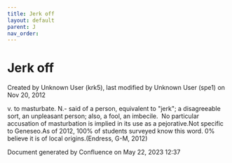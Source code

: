 ```yaml
---
title: Jerk off
layout: default
parent: J
nav_order:
---
```


# Jerk off

Created by  Unknown User (krk5), last modified by  Unknown User (spe1) on Nov 20, 2012

v. to masturbate. N.- said of a person, equivalent to &quot;jerk&quot;; a disagreeable sort, an unpleasant person; also, a fool, an imbecile.  No particular accusation of masturbation is implied in its use as a pejorative.Not specific to Geneseo.As of 2012, 100% of students surveyed know this word. 0% believe it is of local origins.(Endress, G-M, 2012)

Document generated by Confluence on May 22, 2023 12:37


